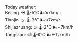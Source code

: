 Today weather:  
Beijing: ☀️   🌡️-5°C 🌬️↘7km/h  
Tianjin: 🌫  🌡️-2°C 🌬️↘7km/h  
Shijiazhuang: 🌫  🌡️-2°C 🌬️↓7km/h  
Tangshan: ⛅️  🌡️-0°C 🌬️←12km/h  
